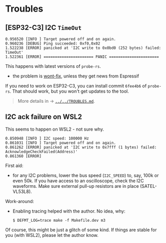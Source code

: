 # Troubles

## [ESP32-C3] I2C `TimeOut`

```
0.956520 [INFO ] Target powered off and on again.
0.960236 [DEBUG] Ping succeeded: 0xf0,0x02
1.522238 [ERROR] panicked at 'I2C write to 0x0bd0 (252 bytes) failed: TimeOut'
1.522361 [ERROR] ====================== PANIC ======================
```

This happens with latest versions of `probe-rs`.

- the problem is [wont-fix](https://github.com/probe-rs/probe-rs/issues/2818#issuecomment-2358791448), unless they get news from Espressif

If you need to work on ESP32-C3, you can install commit `6fee4b6` of `probe-rs`. That should work, but you won't get updates to the tool.

>More details in -> [`../../TROUBLES.md`](../../TROUBLES.md).

<!-- #hidden
## `VL53L5CX_Configuration` size dispute

>This *is* a bug of the build system, but happens rather rarely and the author hasn't been able to fix it. Please try! :)

```
$ cargo build --release --lib
   Compiling vl53l5cx_uld v0.0.0 (/home/ubuntu/ZOO.tof/tof/vl53l5cx_uld)
error[E0080]: evaluation of constant value failed
  --_> src/uld_raw.rs:38:10
   |
38 |         [::core::mem::size_of::<VL53L5CX_Configuration>() - 2328usize];
   |          ^^^^^^^^^^^^^^^^^^^^^^^^^^^^^^^^^^^^^^^^^^^^^^^^^^^^^^^^^^^^ attempt to compute `2320_usize - 2328_usize`, which would overflow

For more information about this error, try `rustc --explain E0080`.
```

The reason is something's gotten confused with the `tmp/config.h[.next]` files. Remove them, and retry the build:

```
$ rm tmp/config.h*
$ cargo build		# might be needed
$ make manual
$ make -f Makefile.dev m3
```

That should fix it.
-->


## I2C ack failure on WSL2

This seems to happen on WSL2 - not sure why.

```
0.850948 [INFO ] I2C speed: 100000 Hz
0.861031 [INFO ] Target powered off and on again.
0.861262 [ERROR] panicked at 'I2C write to 0x7fff (1 bytes) failed: AcknowledgeCheckFailed(Address)'
0.861360 [ERROR]
```

First aid:

- for any I2C problems, lower the bus speed (`I2C_SPEED`) to, say, 100k or even 50k. If you have access to an oscilloscope, check the I2C waveforms. Make sure external pull-up resistors are in place (SATEL-VL53L8).

Work-around:

- Enabling tracing helped with the author. No idea, why: 

   ```
   $ DEFMT_LOG=trace make -f Makefile.dev m3
   ```

Of course, this might be just a glitch of some kind. If things are stable for you (with WSL2), please let the author know.

